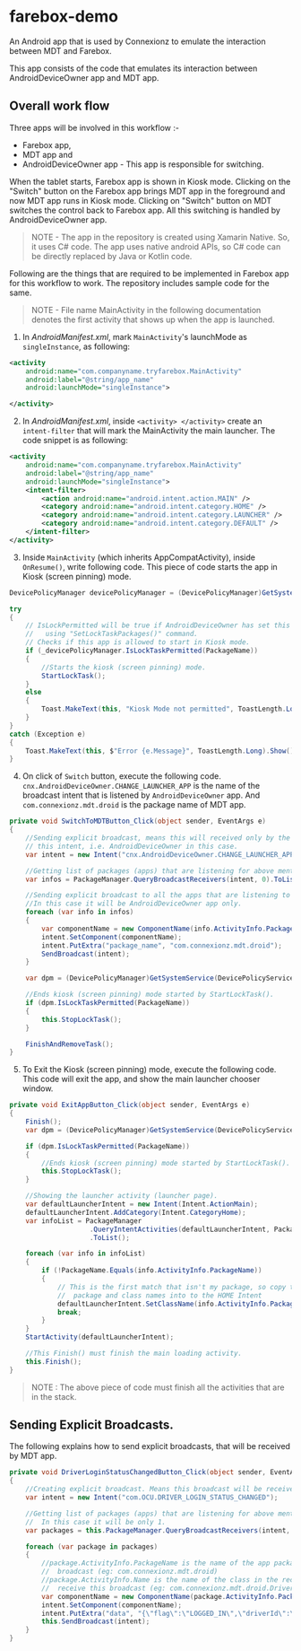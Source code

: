 # farebox-demo

An Android app that is used by Connexionz to emulate the interaction between MDT and Farebox.

This app consists of the code that emulates its interaction between AndroidDeviceOwner app and MDT app.

## Overall work flow

Three apps will be involved in this workflow :-

- Farebox app,
- MDT app and
- AndroidDeviceOwner app - This app is responsible for switching.

When the tablet starts, Farebox app is shown in Kiosk mode. Clicking on the "Switch" button on the Farebox app brings MDT app in the foreground and now MDT app runs in Kiosk mode. Clicking on "Switch" button on MDT switches the control back to Farebox app. All this switching is handled by AndroidDeviceOwner app.

> NOTE - The app in the repository is created using Xamarin Native. So, it uses C# code. The app uses native android APIs, so C# code can be directly replaced by Java or Kotlin code.

Following are the things that are required to be implemented in Farebox app for this workflow to work. The repository includes sample code for the same.

> NOTE - File name MainActivity in the following documentation denotes the first activity that shows up when the app is launched.

1. In _AndroidManifest.xml_, mark `MainActivity`'s launchMode as `singleInstance`, as following:

```xml
<activity
    android:name="com.companyname.tryfarebox.MainActivity"
    android:label="@string/app_name"
    android:launchMode="singleInstance">

</activity>
```

2. In _AndroidManifest.xml_, inside `<activity> </activity>` create an `intent-filter` that will mark the MainActivity the main launcher. The code snippet is as following:

```xml
<activity
    android:name="com.companyname.tryfarebox.MainActivity"
    android:label="@string/app_name"
    android:launchMode="singleInstance">
    <intent-filter>
        <action android:name="android.intent.action.MAIN" />
        <category android:name="android.intent.category.HOME" />
        <category android:name="android.intent.category.LAUNCHER" />
        <category android:name="android.intent.category.DEFAULT" />
    </intent-filter>
</activity>
```

3. Inside `MainActivity` (which inherits AppCompatActivity), inside `OnResume()`, write following code. This piece of code starts the app in Kiosk (screen pinning) mode.

```cs
DevicePolicyManager devicePolicyManager = (DevicePolicyManager)GetSystemService(DevicePolicyService);

try
{
    // IsLockPermitted will be true if AndroidDeviceOwner has set this app for screen pinning
    //   using "SetLockTaskPackages()" command.
    // Checks if this app is allowed to start in Kiosk mode.
    if (_devicePolicyManager.IsLockTaskPermitted(PackageName))
    {
        //Starts the kiosk (screen pinning) mode.
        StartLockTask();
    }
    else
    {
        Toast.MakeText(this, "Kiosk Mode not permitted", ToastLength.Long).Show();
    }
}
catch (Exception e)
{
    Toast.MakeText(this, $"Error {e.Message}", ToastLength.Long).Show();
}
```

4. On click of `Switch` button, execute the following code. `cnx.AndroidDeviceOwner.CHANGE_LAUNCHER_APP` is the name of the broadcast intent that is listened by `AndroidDeviceOwner` app. And `com.connexionz.mdt.droid` is the package name of MDT app.

```cs
private void SwitchToMDTButton_Click(object sender, EventArgs e)
{
    //Sending explicit broadcast, means this will received only by the apps that are listening to
    // this intent, i.e. AndroidDeviceOwner in this case.
    var intent = new Intent("cnx.AndroidDeviceOwner.CHANGE_LAUNCHER_APP");

    //Getting list of packages (apps) that are listening for above mentioned broadcast.
    var infos = PackageManager.QueryBroadcastReceivers(intent, 0).ToList();

    //Sending explicit broadcast to all the apps that are listening to the above mentioned intent.
    //In this case it will be AndroidDeviceOwner app only.
    foreach (var info in infos)
    {
        var componentName = new ComponentName(info.ActivityInfo.PackageName, info.ActivityInfo.Name);
        intent.SetComponent(componentName);
        intent.PutExtra("package_name", "com.connexionz.mdt.droid");
        SendBroadcast(intent);
    }

    var dpm = (DevicePolicyManager)GetSystemService(DevicePolicyService);

    //Ends kiosk (screen pinning) mode started by StartLockTask().
    if (dpm.IsLockTaskPermitted(PackageName))
    {
        this.StopLockTask();
    }

    FinishAndRemoveTask();
}
```

5. To Exit the Kiosk (screen pinning) mode, execute the following code. This code will exit the app, and show the main launcher chooser window.

```cs
private void ExitAppButton_Click(object sender, EventArgs e)
{
    Finish();
    var dpm = (DevicePolicyManager)GetSystemService(DevicePolicyService);

    if (dpm.IsLockTaskPermitted(PackageName))
    {
        //Ends kiosk (screen pinning) mode started by StartLockTask().
        this.StopLockTask();
    }

    //Showing the launcher activity (launcher page).
    var defaultLauncherIntent = new Intent(Intent.ActionMain);
    defaultLauncherIntent.AddCategory(Intent.CategoryHome);
    var infoList = PackageManager
                    .QueryIntentActivities(defaultLauncherIntent, PackageInfoFlags.MatchDefaultOnly)
                    .ToList();

    foreach (var info in infoList)
    {
        if (!PackageName.Equals(info.ActivityInfo.PackageName))
        {
            // This is the first match that isn't my package, so copy the
            //  package and class names into to the HOME Intent
            defaultLauncherIntent.SetClassName(info.ActivityInfo.PackageName, info.ActivityInfo.Name);
            break;
        }
    }
    StartActivity(defaultLauncherIntent);

    //This Finish() must finish the main loading activity.
    this.Finish();
}
```

> NOTE : The above piece of code must finish all the activities that are in the stack.

## Sending Explicit Broadcasts.

The following explains how to send explicit broadcasts, that will be received by MDT app.

```cs
private void DriverLoginStatusChangedButton_Click(object sender, EventArgs e)
{
    //Creating explicit broadcast. Means this broadcast will be received only by the apps that are listening for it.
    var intent = new Intent("com.OCU.DRIVER_LOGIN_STATUS_CHANGED");

    //Getting list of packages (apps) that are listening for above mentioned broadcast.
    //  In this case it will be only 1.
    var packages = this.PackageManager.QueryBroadcastReceivers(intent, 0).ToList();

    foreach (var package in packages)
    {
        //package.ActivityInfo.PackageName is the name of the app package that will receive this
        //  broadcast (eg: com.connexionz.mdt.droid)
        //package.ActivityInfo.Name is the name of the class in the receiving app that will
        //  receive this broadcast (eg: com.connexionz.mdt.droid.DriverLoginStatusChanged).
        var componentName = new ComponentName(package.ActivityInfo.PackageName, package.ActivityInfo.Name);
        intent.SetComponent(componentName);
        intent.PutExtra("data", "{\"flag\":\"LOGGED_IN\",\"driverId\":\"123\"}");
        this.SendBroadcast(intent);
    }
}
```
